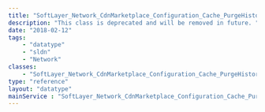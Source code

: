 ```yaml
---
title: "SoftLayer_Network_CdnMarketplace_Configuration_Cache_PurgeHistory"
description: "This class is deprecated and will be removed in future. "
date: "2018-02-12"
tags:
    - "datatype"
    - "sldn"
    - "Network"
classes:
    - "SoftLayer_Network_CdnMarketplace_Configuration_Cache_PurgeHistory"
type: "reference"
layout: "datatype"
mainService : "SoftLayer_Network_CdnMarketplace_Configuration_Cache_PurgeHistory"
---
```

